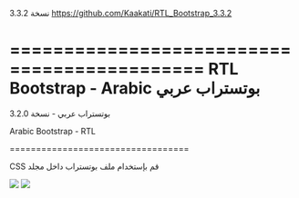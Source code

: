 نسخة 3.3.2
https://github.com/Kaakati/RTL_Bootstrap_3.3.2



============================================
RTL Bootstrap - Arabic بوتستراب عربي
================


بوتستراب عربي - نسخة 3.2.0 

Arabic Bootstrap - RTL

==================================

CSS قم بإستخدام ملف بوتستراب داخل مجلد 

<img src="http://bootstrap.steam-cloud.com/imgs/bootstrapARA.png">

<img src="http://getbootstrap.com/assets/img/devices.png">
